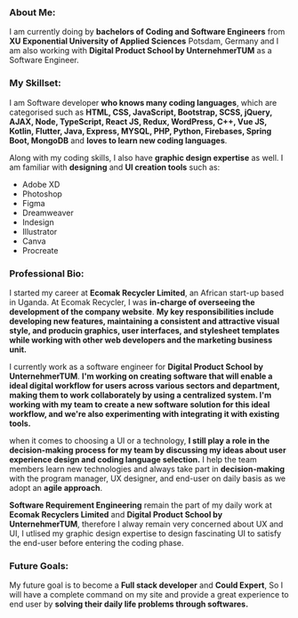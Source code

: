 ### About Me: 
I am currently doing by **bachelors of Coding and Software Engineers** from **XU Exponential University of Applied Sciences** Potsdam, Germany and I am also working with **Digital Product School by UnternehmerTUM** as a Software Engineer.


### My Skillset:
I am Software developer **who knows many coding languages**, which are categorised such as **HTML, CSS, JavaScript, Bootstrap, SCSS, jQuery, AJAX, Node, TypeScript, React JS, Redux, WordPress, C++, Vue JS, Kotlin, Flutter, Java, Express, MYSQL, PHP, Python, Firebases, Spring Boot, MongoDB** and **loves to learn new coding languages**.


Along with my coding skills, I also have **graphic design expertise** as well. I am familiar with **designing** and **UI creation tools** such as:
- Adobe XD 
- Photoshop
- Figma
- Dreamweaver
- Indesign
- Illustrator
- Canva
- Procreate

### Professional Bio:
I started my career at **Ecomak Recycler Limited**, an African start-up based in Uganda. At Ecomak Recycler, I was **in-charge of overseeing the development of the company website**. **My key responsibilities include developing new features, maintaining a consistent and attractive visual style, and producin graphics, user interfaces, and stylesheet templates while working with other web developers and the marketing business unit.**


I currently work as a software engineer for **Digital Product School by UnternehmerTUM**. **I'm working on creating software that will enable a ideal digital workflow for users across various sectors and department, making them to work collaborately by using a centralized system. I'm working with my team to create a new software solution for this ideal workflow, and we're also experimenting with integrating it with existing tools.**

when it comes to choosing a UI or a technology, **I still play a role in the decision-making process for my team by discussing my ideas about user experience design and coding language selection.** I help the team members learn new technologies and always take part in **decision-making** with the program manager, UX designer, and end-user on daily basis  as we adopt an **agile approach**.

**Software Requirement Engineering** remain the part of my daily work at **Ecomak Recyclers Limited** and **Digital Product School by UnternehmerTUM**, therefore I alway remain  very concerned about UX and UI, I utlised my graphic design expertise to design fascinating UI to satisfy the end-user before entering the coding phase.

### Future Goals:
My future goal is to become a **Full stack developer** and **Could Expert**, So I will have a complete command on my site and provide a great experience to end user by **solving their daily life problems through softwares.**

